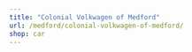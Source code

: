 ```yaml
---
title: "Colonial Volkwagen of Medford"
url: /medford/colonial-volkwagen-of-medford/
shop: car
---
```

